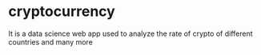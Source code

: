 # cryptocurrency
It is a data science web app used to analyze the rate of crypto of different countries and many more
